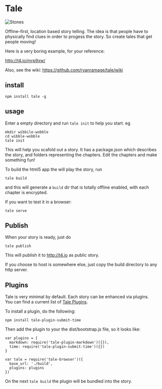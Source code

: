 Tale
=====

![Stones](https://encrypted-tbn3.gstatic.com/images?q=tbn:ANd9GcRKyKW_fKXBbqj099VOTKEplgd6UvLox8wzF6HFSScVc8SO6rMx)

Offline-first, location based story telling. The idea is that people have to physically find
clues in order to progess the story. So create tales that get people moving!

Here is a very boring example, for your reference:

http://t4.io/mrp9xw/

Also, see the wiki: https://github.com/ryanramage/tale/wiki


install
-------

    npm install tale -g

usage
-----

Enter a empty directory and run `tale init` to help you start. eg

    mkdir wibbile-wobble
    cd wibble-wobble
    tale init

This will help you scafold out a story. It has a package.json
which describes the story, and folders representing the chapters. Edit the chapters and make something fun!

To build the html5 app the will play the story, run

    tale build

and this will generate a `build` dir that is totally offline enabled, with each chapter is encrypted.

If you want to test it in a browser:

    tale serve

Publish
-------

When your story is ready, just do

    tale publish

This will publish it to http://t4.io as public story.

If you choose to host is somewhere else, just copy the build directory to any http server.


Plugins
-------

Tale is very minimal by default. Each story can be enhanced via plugins. You can find a current list of
[Tale Plugins](https://www.npmjs.org/browse/keyword/tale-plugin).

To install a plugin, do the following:

    npm install tale-plugin-submit-time

Then add the plugin to your the dist/bootstrap.js file, so it looks like:

    var plugins = {
      markdown: require('tale-plugin-markdown')({}),
      time: require('tale-plugin-submit-time')({})
    }

    var tale = require('tale-browser')({
      base_url: './build',
      plugins: plugins
    })

On the next `tale build` the plugin will be bundled into the story.




